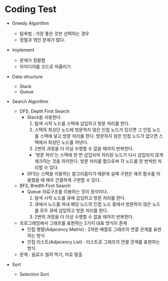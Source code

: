 # Coding Test

- Greedy Algorithm
    - 탐욕법 : 가장 좋은 것만 선택하는 경우
    - 정렬과 엮인 문제가 많다.

- Implement
    - 문제가 장황함
    - 아이디어를 코드로 떠올리기

- Data-structure
    - Stack
    - Queue

- Search Algorithm 
    - DFS, Depth First Search
        - Stack을 사용한다.
            1. 탐색 시작 노드를 스택에 삽입하고 방문 처리를 한다.
            2. 스택의 최상단 노드에 방문하지 않은 인접 노드가 있으면 그 인접 노드를 스택에 넣고 방문 처리를 한다. 방문하지 않은 인접 노드가 없으면 스택에서 최상단 노드를 꺼낸다.
            3. 2번의 과정을 더 이상 수행할 수 없을 때까지 반복한다.
            - '방문 처리'는 스택에 한 번 삽입되어 처리된 노드가 다시 삽입되지 않게 체크하는 것을 의미한다. 방문 처리를 함으로써 각 노드를 한 번씩만 처리할 수 있다.
        - DFS는 스택을 이용하는 알고리즘이기 때문에 실제 구현은 재귀 함수를 이용했을 때 매우 간결하게 구현할 수 있다.
    - BFS, Bredth First Search
        - Queue 자료구조를 이용하는 것이 정석이다.
            1. 탐색 시작 노드를 큐에 삽입하고 방문 처리를 한다.
            2. 큐에서 노드를 꺼내 해당 노드의 인접 노드 중에서 방문하지 않은 노드를 모두 큐에 삽입하고 방문 처리를 한다.
            3. 2번의 과정을 더 이상 수행할 수 없을 때까지 반복한다.
    - 프로그래밍에서 그래프를 표현하는 2가지 대표 방식이 존재
        - 인접 행렬(Adjacency Matrix) : 2차원 배열로 그래프의 연결 관계를 표현하는 방식
        - 인접 리스트(Adjacency List) : 리스트로 그래프의 연결 관계를 표현하는 방식
    - 문제 : 음료수 얼려 먹기, 미로 탈출

- Sort
    -  Selection Sort
